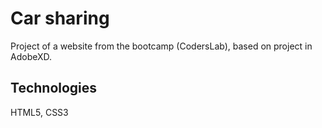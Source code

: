 # Car sharing
Project of a website from the bootcamp (CodersLab), based on project in AdobeXD.

## Technologies
HTML5, CSS3

